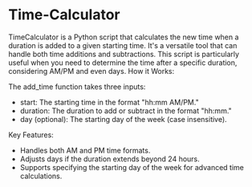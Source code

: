 # Time-Calculator
TimeCalculator is a Python script that calculates the new time when a duration is added to a given starting time. It's a versatile tool that can handle both time additions and subtractions. This script is particularly useful when you need to determine the time after a specific duration, considering AM/PM and even days.
How it Works:

The add_time function takes three inputs:

- start: The starting time in the format "hh:mm AM/PM."
- duration: The duration to add or subtract in the format "hh:mm."
- day (optional): The starting day of the week (case insensitive).

Key Features:

- Handles both AM and PM time formats.
- Adjusts days if the duration extends beyond 24 hours.
- Supports specifying the starting day of the week for advanced time calculations.
